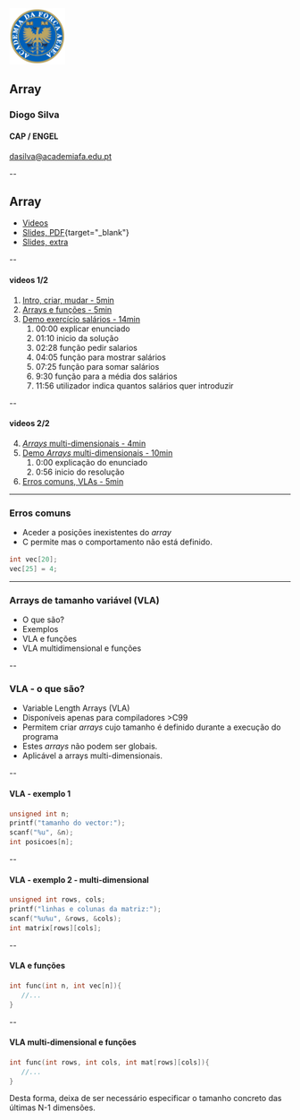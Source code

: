 <img src="img/afa.png" height="100">


## Array

### Diogo Silva
####  CAP / ENGEL
dasilva@academiafa.edu.pt

<!-- .slide: data-background="Cornsilk" id="array" -->

--

## Array


- [Videos](#/array_videos)
- [Slides, PDF](../pdf/06_arrays.pptx.pdf){target="_blank"}
- [Slides, extra](#/array_slides_extra)


--

<!-- .slide: id="array_videos"-->

#### videos 1/2

1. [Intro, criar, mudar - 5min](https://www.loom.com/share/72db64a535b2489ba91d65010bfadc63)
2. [Arrays e funções - 5min](https://www.loom.com/share/2ce3044d564e49f9bd11c4ca138e6851)
3. [Demo exercício salários - 14min](https://www.loom.com/share/2583c4a69d0141de8f1a1271ad92c9e1)
   1. 00:00 explicar enunciado
   2. 01:10 inicio da solução
   3. 02:28 função pedir salarios
   4. 04:05 função para mostrar salários
   5. 07:25 função para somar salários
   6. 9:30 função para a média dos salários
   7. 11:56 utilizador indica quantos salários quer introduzir

--

#### videos 2/2

4. [_Arrays_ multi-dimensionais - 4min](https://www.loom.com/share/9316e9020fa74a409f6c492d69dc7b76)
5. [Demo _Arrays_ multi-dimensionais - 10min](https://www.loom.com/share/2c9dfef1a9f64ae7b84092c4111933cc)
   1. 0:00 explicação do enunciado
   2. 0:56 inicio do resolução
6. [Erros comuns, VLAs - 5min](https://www.loom.com/share/a5ef7a580a604309b9b3938e3b47552e)


---

<!-- .slide: id="array_slides_extra"-->


### Erros comuns

- Aceder a posições inexistentes do _array_
- C permite mas o comportamento não está definido.

```c
int vec[20];
vec[25] = 4;
```


---

### Arrays de tamanho variável (VLA)

- O que são?
- Exemplos
- VLA e funções
- VLA multidimensional e funções

--

### VLA - o que são?

- Variable Length Arrays (VLA)
- Disponíveis apenas para compiladores >C99
- Permitem criar _arrays_ cujo tamanho é definido durante a execução do programa
- Estes _arrays_ não podem ser globais.
- Aplicável a arrays multi-dimensionais.

--

#### VLA - exemplo 1

```c
unsigned int n;
printf("tamanho do vector:");
scanf("%u", &n);
int posicoes[n];
```

--

#### VLA - exemplo 2 - multi-dimensional


```c
unsigned int rows, cols;
printf("linhas e colunas da matriz:");
scanf("%u%u", &rows, &cols);
int matrix[rows][cols];
```

--

#### VLA e funções

```c
int func(int n, int vec[n]){
   //...
}
```

--

#### VLA multi-dimensional e funções

```c
int func(int rows, int cols, int mat[rows][cols]){
   //...
}
```

Desta forma, deixa de ser necessário especificar o tamanho concreto das últimas N-1 dimensões.